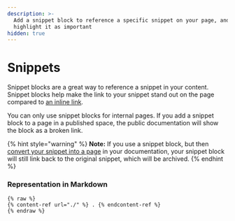 ```yaml
---
description: >-
  Add a snippet block to reference a specific snippet on your page, and
  highlight it as important
hidden: true
---
```


# Snippets

Snippet blocks are a great way to reference a snippet in your content. Snippet blocks help make the link to your snippet stand out on the page compared to [an inline link](../../editing-content/inline.md#relative-links).

You can only use snippet blocks for internal pages. If you add a snippet block to a page in a published space, the public documentation will show the block as a broken link.

{% hint style="warning" %}
**Note:** If you use a snippet block, but then [convert your snippet into a page](../../snippets/snippets-beta.md#convert-a-snippet-to-a-page) in your documentation, your snippet block will still link back to the original snippet, which will be archived.
{% endhint %}

### Representation in Markdown

```
{% raw %}
{% content-ref url="./" %} . {% endcontent-ref %}
{% endraw %}
```
